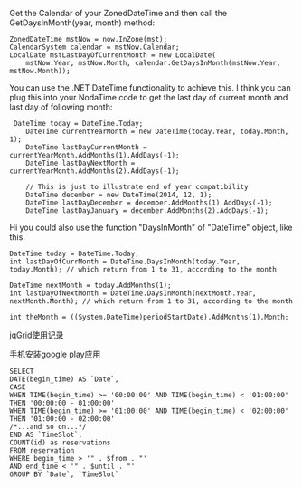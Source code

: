 Get the Calendar of your ZonedDateTime and then call the GetDaysInMonth(year, month) method:

```
ZonedDateTime mstNow = now.InZone(mst);
CalendarSystem calendar = mstNow.Calendar;
LocalDate mstLastDayOfCurrentMonth = new LocalDate(
    mstNow.Year, mstNow.Month, calendar.GetDaysInMonth(mstNow.Year, mstNow.Month));
```

You can use the .NET DateTime functionality to achieve this. I think you can plug this into your NodaTime code to get the last day of current month and last day of following month:

```
 DateTime today = DateTime.Today;
    DateTime currentYearMonth = new DateTime(today.Year, today.Month, 1);
    DateTime lastDayCurrentMonth = currentYearMonth.AddMonths(1).AddDays(-1);
    DateTime lastDayNextMonth = currentYearMonth.AddMonths(2).AddDays(-1);

    // This is just to illustrate end of year compatibility
    DateTime december = new DateTime(2014, 12, 1);
    DateTime lastDayDecember = december.AddMonths(1).AddDays(-1);
    DateTime lastDayJanuary = december.AddMonths(2).AddDays(-1);
```

Hi you could also use the function "DaysInMonth" of "DateTime" object, like this.
```
DateTime today = DateTime.Today;
int lastDayOfCurrMonth = DateTime.DaysInMonth(today.Year, today.Month); // which return from 1 to 31, according to the month

DateTime nextMonth = today.AddMonths(1);
int lastDayOfNextMonth = DateTime.DaysInMonth(nextMonth.Year, nextMonth.Month); // which return from 1 to 31, according to the month
```

```
int theMonth = ((System.DateTime)periodStartDate).AddMonths(1).Month;
```



[jqGrid使用记录](http://www.cnblogs.com/kissdodog/p/3875992.html)


[手机安装google play应用](http://www.zhihu.com/question/20232626)

```
SELECT 
DATE(begin_time) AS `Date`,
CASE 
WHEN TIME(begin_time) >= '00:00:00' AND TIME(begin_time) < '01:00:00' THEN '00:00:00 - 01:00:00' 
WHEN TIME(begin_time) >= '01:00:00' AND TIME(begin_time) < '02:00:00' THEN '01:00:00 - 02:00:00' 
/*...and so on...*/
END AS `TimeSlot`,
COUNT(id) as reservations
FROM reservation
WHERE begin_time > '" . $from . "'
AND end_time < '" . $until . "'
GROUP BY `Date`, `TimeSlot`
```



